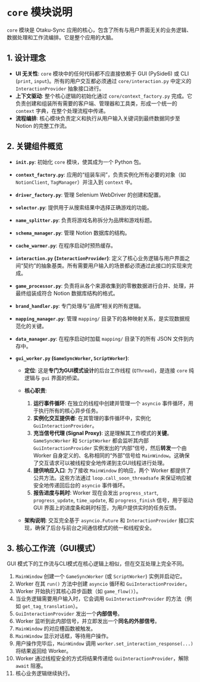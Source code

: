 # `core` 模块说明

`core` 模块是 Otaku-Sync 应用的核心，包含了所有与用户界面无关的业务逻辑、数据处理和工作流编排。它是整个应用的大脑。

## 1. 设计理念

- **UI 无关性**: `core` 模块中的任何代码都不应直接依赖于 GUI (PySide6) 或 CLI (`print`, `input`)。所有的用户交互都必须通过 `core/interaction.py` 中定义的 `InteractionProvider` 抽象接口进行。
- **上下文驱动**: 整个核心逻辑的初始化通过 `core/context_factory.py` 完成。它负责创建和组装所有需要的客户端、管理器和工具类，形成一个统一的 `context` 字典，在整个处理流程中传递。
- **流程编排**: 核心模块负责定义和执行从用户输入关键词到最终数据同步至 Notion 的完整工作流。

## 2. 关键组件概览

- **`init.py`**: 初始化 `core` 模块，使其成为一个 Python 包。
- **`context_factory.py`**: 应用的“组装车间”，负责实例化所有必要的对象（如 `NotionClient`, `TagManager`）并注入到 `context` 中。
- **`driver_factory.py`**: 管理 Selenium WebDriver 的创建和配置。
- **`selector.py`**: 提供用于从搜索结果中选择正确游戏的功能。
- **`name_splitter.py`**: 负责将游戏名称拆分为品牌和游戏标题。
- **`schema_manager.py`**: 管理 Notion 数据库的结构。
- **`cache_warmer.py`**: 在程序启动时预热缓存。
- **`interaction.py` (`InteractionProvider`)**: 定义了核心业务逻辑与用户界面之间“契约”的抽象基类。所有需要用户输入的场景都必须通过此接口的实现来完成。

- **`game_processor.py`**: 负责将从各个来源收集到的零散数据进行合并、处理，并最终组装成符合 Notion 数据库结构的格式。

- **`brand_handler.py`**: 专门处理与“品牌”相关的所有逻辑。

- **`mapping_manager.py`**: 管理 `mapping/` 目录下的各种映射关系，是实现数据规范化的关键。

- **`data_manager.py`**: 在程序启动时加载 `mapping/` 目录下的所有 JSON 文件到内存中。

- **`gui_worker.py` (`GameSyncWorker`, `ScriptWorker`)**: 
    - **定位**: 这是**专门为GUI模式设计**的后台工作线程 (`QThread`)，是连接 `core` 纯逻辑与 `gui` 界面的桥梁。
    - **核心职责**: 
        1.  **运行事件循环**: 在独立的线程中创建并管理一个 `asyncio` 事件循环，用于执行所有的核心异步任务。
        2.  **实例化交互提供者**: 在其管理的事件循环中，实例化 `GuiInteractionProvider`。
        3.  **充当信号代理 (Signal Proxy)**: 这是理解其工作模式的**关键**。`GameSyncWorker` 和 `ScriptWorker` 都会监听其内部 `GuiInteractionProvider` 实例发出的“内部”信号，然后**转发**一个由 Worker 自身定义的、名称相同的“外部”信号给 `MainWindow`。这确保了交互请求可以被线程安全地传递到主GUI线程进行处理。
        4.  **提供响应入口**: 为了接收 `MainWindow` 的响应，两个 Worker 都提供了公共方法。这些方法通过 `loop.call_soon_threadsafe` 来保证响应被安全地传递回后台的 `asyncio` 事件循环。
        5.  **报告进度与耗时**: Worker 现在会发出 `progress_start`, `progress_update`, `time_update`, 和 `progress_finish` 信号，用于驱动 GUI 界面上的进度条和耗时标签，为用户提供实时的任务反馈。

    - **架构说明**:
        交互完全基于 `asyncio.Future` 和 `InteractionProvider` 接口实现，确保了后台与前台之间通信模式的统一和线程安全。

## 3. 核心工作流（GUI模式）

GUI 模式下的工作流与CLI模式在核心逻辑上相似，但在交互处理上完全不同。

1.  `MainWindow` 创建一个 `GameSyncWorker` (或 `ScriptWorker`) 实例并启动它。
2.  Worker 在其 `run()` 方法中创建 `asyncio` 循环和 `GuiInteractionProvider`。
3.  Worker 开始执行其核心异步函数（如 `game_flow()`）。
4.  当业务逻辑需要用户输入时，它会调用 `GuiInteractionProvider` 的方法（例如 `get_tag_translation`）。
5.  `GuiInteractionProvider` 发出一个**内部信号**。
6.  Worker 监听到此内部信号，并立即发出一个**同名的外部信号**。
7.  `MainWindow` 的对应槽函数被触发。
8.  `MainWindow` 显示对话框，等待用户操作。
9.  用户操作完毕后，`MainWindow` 调用 `worker.set_interaction_response(...)` 将结果返回给 Worker。
10. Worker 通过线程安全的方式将结果传递给 `GuiInteractionProvider`，解除 `await` 阻塞。
11. 核心业务逻辑继续执行。